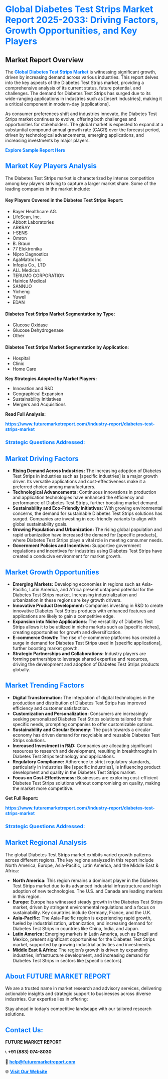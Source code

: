 <h1 style="color: #007BFF;">Global Diabetes Test Strips Market Report 2025-2033: Driving Factors, Growth Opportunities, and Key Players</h1>

<section id="overview">
<h2>Market Report Overview</h2>
<p>The <a href="https://www.futuremarketreport.com//industry-report/diabetes-test-strips-market" style="color: #007BFF; text-decoration: none;"><strong>Global Diabetes Test Strips Market</strong></a> is witnessing significant growth, driven by increasing demand across various industries. This report delves into the key aspects of the Diabetes Test Strips market, providing a comprehensive analysis of its current status, future potential, and challenges. The demand for Diabetes Test Strips has surged due to its wide-ranging applications in industries such as [insert industries], making it a critical component in modern-day [applications].</p>
<p>As consumer preferences shift and industries innovate, the Diabetes Test Strips market continues to evolve, offering both challenges and opportunities for stakeholders. The global market is expected to expand at a substantial compound annual growth rate (CAGR) over the forecast period, driven by technological advancements, emerging applications, and increasing investments by major players.</p>
</section>

<section id="overview">
<p><a href="https://www.futuremarketreport.com//request-sample/reportId=85684" style="color: #007BFF; text-decoration: none;"><strong>Explore Sample Report Here</strong></a></p>
</section>

<section id="key-players">
<h2 style="color: #007BFF;">Market Key Players Analysis</h2>
<p>The Diabetes Test Strips market is characterized by intense competition among key players striving to capture a larger market share. Some of the leading companies in the market include:</p>
<h4>Key Players Covered in the Diabetes Test Strips Report:</h4>
<ul><li>Bayer Healthcare AG.</li><li>LifeScan, Inc.</li><li>Abbott Laboratories</li><li>ARKRAY</li><li>I-SENS</li><li>Omron</li><li>B. Braun</li><li>77 Elektronika</li><li>Nipro Dagnostics</li><li>AgaMatrix Inc</li><li>Infopia Co., LTD</li><li>ALL Medicus</li><li>TERUMO CORPORATION</li><li>Hainice Medical</li><li>SANNUO</li><li>Yicheng</li><li>Yuwell</li><li>EDAN</li></ul>
<h4>Diabetes Test Strips Market Segmentation by Type:</h4>
<ul><li>Glucose Oxidase</li><li>Glucose Dehydrogenase</li><li>Other</li></ul>

<h4>Diabetes Test Strips Market Segmentation by Application:</h4>
<ul><li>Hospital</li><li>Clinic</li><li>Home Care</li></ul>
<p><strong>Key Strategies Adopted by Market Players:</strong></p>
<ul>
<li>Innovation and R&D</li>
<li>Geographical Expansion</li>
<li>Sustainability Initiatives</li>
<li>Mergers and Acquisitions</li>
</ul>
</section>

<section>
<p><strong>Read Full Analysis: </strong></p><a href="https://www.futuremarketreport.com//industry-report/diabetes-test-strips-market" style="color: #007BFF; text-decoration: none;"><strong>https://www.futuremarketreport.com//industry-report/diabetes-test-strips-market</strong></a>
<h3 style="color: #007BFF;">Strategic Questions Addressed:</h3>
</section>

<section id="driving-factors">
<h2 style="color: #007BFF;">Market Driving Factors</h2>
<ul>
<li><strong>Rising Demand Across Industries:</strong> The increasing adoption of Diabetes Test Strips in industries such as [specific industries] is a major growth driver. Its versatile applications and cost-effectiveness make it a preferred choice among manufacturers.</li>
<li><strong>Technological Advancements:</strong> Continuous innovations in production and application technologies have enhanced the efficiency and performance of Diabetes Test Strips, further boosting market demand.</li>
<li><strong>Sustainability and Eco-Friendly Initiatives:</strong> With growing environmental concerns, the demand for sustainable Diabetes Test Strips solutions has surged. Companies are investing in eco-friendly variants to align with global sustainability goals.</li>
<li><strong>Growing Population and Urbanization:</strong> The rising global population and rapid urbanization have increased the demand for [specific products], where Diabetes Test Strips plays a vital role in meeting consumer needs.</li>
<li><strong>Government Policies and Incentives:</strong> Supportive government regulations and incentives for industries using Diabetes Test Strips have created a conducive environment for market growth.</li>
</ul>
</section>

<section id="growth-opportunities">
<h2 style="color: #007BFF;">Market Growth Opportunities</h2>
<ul>
<li><strong>Emerging Markets:</strong> Developing economies in regions such as Asia-Pacific, Latin America, and Africa present untapped potential for the Diabetes Test Strips market. Increasing industrialization and urbanization in these regions are key growth drivers.</li>
<li><strong>Innovative Product Development:</strong> Companies investing in R&D to create innovative Diabetes Test Strips products with enhanced features and applications are likely to gain a competitive edge.</li>
<li><strong>Expansion into Niche Applications:</strong> The versatility of Diabetes Test Strips allows it to be utilized in niche markets such as [specific niches], creating opportunities for growth and diversification.</li>
<li><strong>E-commerce Growth:</strong> The rise of e-commerce platforms has created a surge in demand for Diabetes Test Strips used in [specific applications], further boosting market growth.</li>
<li><strong>Strategic Partnerships and Collaborations:</strong> Industry players are forming partnerships to leverage shared expertise and resources, driving the development and adoption of Diabetes Test Strips products globally.</li>
</ul>
</section>

<section id="trending-factors">
<h2 style="color: #007BFF;">Market Trending Factors</h2>
<ul>
<li><strong>Digital Transformation:</strong> The integration of digital technologies in the production and distribution of Diabetes Test Strips has improved efficiency and customer satisfaction.</li>
<li><strong>Customization and Personalization:</strong> Consumers are increasingly seeking personalized Diabetes Test Strips solutions tailored to their specific needs, prompting companies to offer customizable options.</li>
<li><strong>Sustainability and Circular Economy:</strong> The push towards a circular economy has driven demand for recyclable and reusable Diabetes Test Strips solutions.</li>
<li><strong>Increased Investment in R&D:</strong> Companies are allocating significant resources to research and development, resulting in breakthroughs in Diabetes Test Strips technology and applications.</li>
<li><strong>Regulatory Compliance:</strong> Adherence to strict regulatory standards, particularly in industries like [specific industries], is influencing product development and quality in the Diabetes Test Strips market.</li>
<li><strong>Focus on Cost-Effectiveness:</strong> Businesses are exploring cost-efficient Diabetes Test Strips solutions without compromising on quality, making the market more competitive.</li>
</ul>
</section>

<section>
<p><strong>Get Full Report: </strong></p><a href="https://www.futuremarketreport.com//industry-report/diabetes-test-strips-market" style="color: #007BFF; text-decoration: none;"><strong>https://www.futuremarketreport.com//industry-report/diabetes-test-strips-market</strong></a>
<h3 style="color: #007BFF;">Strategic Questions Addressed:</h3>
</section>


<section id="regional-analysis">
<h2 style="color: #007BFF;">Market Regional Analysis</h2>
<p>The global Diabetes Test Strips market exhibits varied growth patterns across different regions. The key regions analyzed in this report include North America, Europe, Asia-Pacific, Latin America, and the Middle East & Africa:</p>
<ul>
<li><strong>North America:</strong> This region remains a dominant player in the Diabetes Test Strips market due to its advanced industrial infrastructure and high adoption of new technologies. The U.S. and Canada are leading markets in this region.</li>
<li><strong>Europe:</strong> Europe has witnessed steady growth in the Diabetes Test Strips market, driven by stringent environmental regulations and a focus on sustainability. Key countries include Germany, France, and the U.K.</li>
<li><strong>Asia-Pacific:</strong> The Asia-Pacific region is experiencing rapid growth, fueled by industrialization, urbanization, and increasing demand for Diabetes Test Strips in countries like China, India, and Japan.</li>
<li><strong>Latin America:</strong> Emerging markets in Latin America, such as Brazil and Mexico, present significant opportunities for the Diabetes Test Strips market, supported by growing industrial activities and investments.</li>
<li><strong>Middle East & Africa:</strong> The region’s growth is driven by expanding industries, infrastructure development, and increasing demand for Diabetes Test Strips in sectors like [specific sectors].</li>
</ul>
</section>

<footer>
<h2 style="color: #007BFF;">About FUTURE MARKET REPORT</h2>
<p>We are a trusted name in market research and advisory services, delivering actionable insights and strategic support to businesses across diverse industries. Our expertise lies in offering:</p>

<p>Stay ahead in today’s competitive landscape with our tailored research solutions.</p>

<h2 style="color: #007BFF;">Contact Us:</h2>
<p><strong>FUTURE MARKET REPORT</strong></p>
<p>📞 <strong>+91 (883) 074-8030</strong></p>
<p>📧 <strong><a href="mailto:help@futuremarketreport.com" style="color: #007BFF;">help@futuremarketreport.com</a></strong></p>
<p>🌐 <strong><a href="https://www.futuremarketreport.com/" style="color: #007BFF;">Visit Our Website</a></strong></p>
</footer>